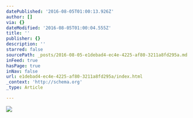 ```yaml
---
datePublished: '2016-08-05T01:00:13.926Z'
author: []
via: {}
dateModified: '2016-08-05T01:00:04.555Z'
title: ''
publisher: {}
description: ''
starred: false
sourcePath: _posts/2016-08-05-e1debad4-ec4e-4225-af80-3211a8fd295a.md
inFeed: true
hasPage: true
inNav: false
url: e1debad4-ec4e-4225-af80-3211a8fd295a/index.html
_context: 'http://schema.org'
_type: Article

---
```

![](https://the-grid-user-content.s3-us-west-2.amazonaws.com/657c2824-f891-475a-89a7-551bfa8552f3.jpg)